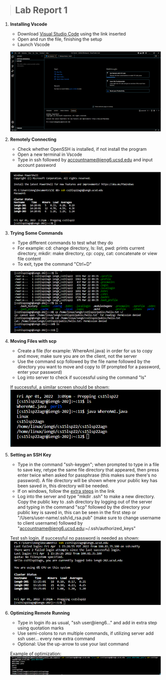 > # Lab Report 1 

 1. **Installing Vscode** 
    - Download [Visual Studio Code](https://code.visualstudio.com/) using the link inserted
    - Open and run the file, finishing the setup
    - Launch Vscode

    ![Image](Vscode.png) 

 2. **Remotely Connecting**  
    - Check whether OpenSSH is installed, if not install the program
    - Open a new terminal in Vscode
    - Type in ssh followed by accountname@ieng6.ucsd.edu and input account password

    ![Image](Remote.png)  

 3. **Trying Some Commands**
    - Type different commands to test what they do
    - For example: cd: change directory, ls: list, pwd: prints current directory, mkdir: make directory, cp: copy, cat: concatenate or view file content
    - To exit, type the command "Ctrl+D"

    ![Image](TestCommands.png)

 4. **Moving Files with scp**
    - Create a file (for example: WhereAmI.java) in order for us to copy and move; make sure you are on the client, not the server
    - Use the command scp followed by the file name followed by the directory you want to move and copy to (If prompted for a password, enter your password)
    - Log into server to check if successful using the command "ls"  

    If successful, a similar screen should be shown:
    ![Image](scpSuccess.png)

 5. **Setting an SSH Key**
    - Type in the command "ssh-keygen"; when prompted to type in a file to save key, retype the same file directory that appeared, then press enter twice when asked for passphrase (this makes sure there's no password). A file directory will be shown where your public key has been saved in, this directory will be needed.
    - If on windows, follow the [extra steps](https://docs.microsoft.com/en-us/windows-server/administration/openssh/openssh_keymanagement#user-key-generation) in the link
    - Log into the server and type "mkdir .ssh" to make a new directory. Copy the public key to .ssh directory by logging out of the server and typing in the command "scp" followed by the directory your public key is saved in, this can be seen in the first step or "/Users/user-name/.ssh/id_rsa.pub" (make sure to change username to client username) followed by "accountname@ieng6.ucsd.edu:~/.ssh/authorized_keys"    

    Test ssh login, if successful no password is needed as shown:
    ![Image](Login.png)  

 6. **Optimizing Remote Running**
    - Type in login ifo as usual, "ssh user@ieng6..." and add in extra step using quotation marks
    - Use semi-colons to run multiple commands, if utilizing server add ssh user... every new extra command
    - Optional: Use the up-arrow to use your last command

    Example of optimization:
    ![Image](optimizing.png)
